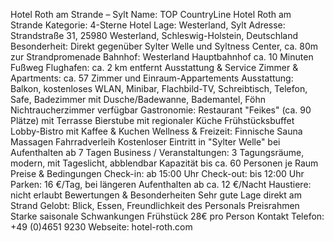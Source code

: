 Hotel Roth am Strande – Sylt
Name: TOP CountryLine Hotel Roth am Strande
Kategorie: 4-Sterne Hotel
Lage: Westerland, Sylt
Adresse: Strandstraße 31, 25980 Westerland, Schleswig-Holstein, Deutschland
Besonderheit: Direkt gegenüber Sylter Welle und Syltness Center, ca. 80m zur Strandpromenade
Bahnhof: Westerland Hauptbahnhof ca. 10 Minuten Fußweg
Flughafen: ca. 2 km entfernt
Ausstattung & Service
Zimmer & Apartments:
ca. 57 Zimmer und Einraum-Appartements
Ausstattung: Balkon, kostenloses WLAN, Minibar, Flachbild-TV, Schreibtisch, Telefon, Safe, Badezimmer mit Dusche/Badewanne, Bademantel, Föhn
Nichtraucherzimmer verfügbar
Gastronomie:
Restaurant "Feikes" (ca. 90 Plätze) mit Terrasse
Bierstube mit regionaler Küche
Frühstücksbuffet
Lobby-Bistro mit Kaffee & Kuchen
Wellness & Freizeit:
Finnische Sauna
Massagen
Fahrradverleih
Kostenloser Eintritt in "Sylter Welle" bei Aufenthalten ab 7 Tagen
Business / Veranstaltungen:
3 Tagungsräume, modern, mit Tageslicht, abblendbar
Kapazität bis ca. 60 Personen je Raum
Preise & Bedingungen
Check-in: ab 15:00 Uhr
Check-out: bis 12:00 Uhr
Parken: 16 €/Tag, bei längeren Aufenthalten ab ca. 12 €/Nacht
Haustiere: nicht erlaubt
Bewertungen & Besonderheiten
Sehr gute Lage direkt am Strand
Gelobt: Blick, Essen, Freundlichkeit des Personals
Preisrahmen
Starke saisonale Schwankungen
Frühstück 28€ pro Person
Kontakt
Telefon: +49 (0)4651 9230
Webseite: hotel-roth.com